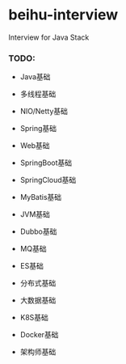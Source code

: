 # beihu-interview
Interview for Java Stack



### TODO:

- Java基础

- 多线程基础

- NIO/Netty基础

- Spring基础

- Web基础

- SpringBoot基础

- SpringCloud基础

- MyBatis基础

- JVM基础

- Dubbo基础

- MQ基础

- ES基础

- 分布式基础

- 大数据基础
- K8S基础
- Docker基础
- 架构师基础

